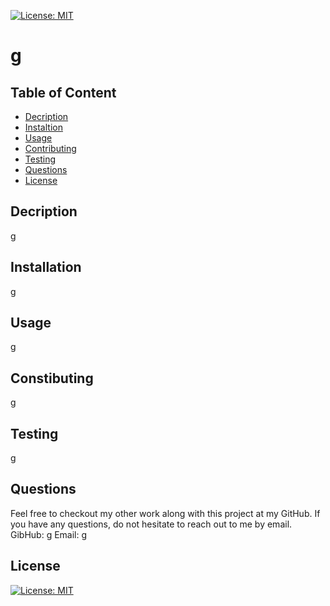 
[![License: MIT](https://img.shields.io/badge/License-MIT-blueviolet.svg)](https://opensource.org/licenses/MIT)

# g

## Table of Content
- [Decription](#description)
- [Instaltion](#installation)
- [Usage](#usage)
- [Contributing](#Constibuting)
- [Testing](#testing)
- [Questions](#questions)
- [License](#license)

## Decription
g

## Installation
g

## Usage
g

## Constibuting
g

## Testing
g

## Questions
Feel free to checkout my other work along with this project at my GitHub.
If you have any questions, do not hesitate to reach out to me by email. 
GibHub: g
Email: g

## License
[![License: MIT](https://img.shields.io/badge/License-MIT-blueviolet.svg)](https://opensource.org/licenses/MIT)
